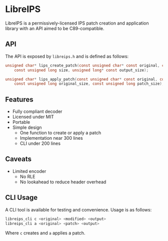 # LibreIPS

LibreIPS is a permissively-licensed IPS patch creation and application library with an API aimed to be C89-compatible.

## API

The API is exposed by `libreips.h` and is defined as follows:

```c
unsigned char* lips_create_patch(const unsigned char* const original, const unsigned char* const modified,
    const unsigned long size, unsigned long* const output_size);

unsigned char* lips_apply_patch(const unsigned char* const original, const unsigned char* const patch,
    const unsigned long original_size, const unsigned long patch_size);
```

## Features

* Fully compliant decoder
* Licensed under MIT
* Portable
* Simple design
    * One function to create or apply a patch
    * Implementation near 300 lines
    * CLI under 200 lines

## Caveats

* Limited encoder
    * No RLE
    * No lookahead to reduce header overhead

## CLI Usage

A CLI tool is available for testing and convenience. Usage is as follows:

```sh
libreips_cli c <original> <modified> <output>
libreips_cli a <original> <patch> <output>
```

Where `c` creates and `a` applies a patch.
